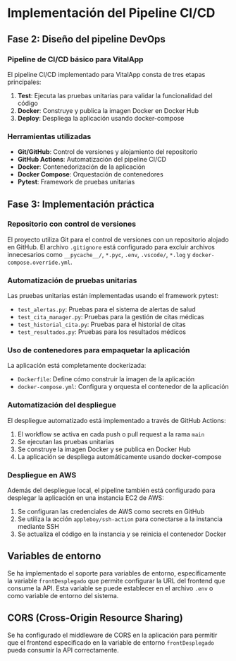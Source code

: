 # Implementación del Pipeline CI/CD

## Fase 2: Diseño del pipeline DevOps

### Pipeline de CI/CD básico para VitalApp

El pipeline CI/CD implementado para VitalApp consta de tres etapas principales:

1. **Test**: Ejecuta las pruebas unitarias para validar la funcionalidad del código
2. **Docker**: Construye y publica la imagen Docker en Docker Hub
3. **Deploy**: Despliega la aplicación usando docker-compose

### Herramientas utilizadas

- **Git/GitHub**: Control de versiones y alojamiento del repositorio
- **GitHub Actions**: Automatización del pipeline CI/CD
- **Docker**: Contenedorización de la aplicación
- **Docker Compose**: Orquestación de contenedores
- **Pytest**: Framework de pruebas unitarias

## Fase 3: Implementación práctica

### Repositorio con control de versiones

El proyecto utiliza Git para el control de versiones con un repositorio alojado en GitHub. El archivo `.gitignore` está configurado para excluir archivos innecesarios como `__pycache__/`, `*.pyc`, `.env`, `.vscode/`, `*.log` y `docker-compose.override.yml`.

### Automatización de pruebas unitarias

Las pruebas unitarias están implementadas usando el framework pytest:

- `test_alertas.py`: Pruebas para el sistema de alertas de salud
- `test_cita_manager.py`: Pruebas para la gestión de citas médicas
- `test_historial_cita.py`: Pruebas para el historial de citas
- `test_resultados.py`: Pruebas para los resultados médicos

### Uso de contenedores para empaquetar la aplicación

La aplicación está completamente dockerizada:

- `Dockerfile`: Define cómo construir la imagen de la aplicación
- `docker-compose.yml`: Configura y orquesta el contenedor de la aplicación

### Automatización del despliegue

El despliegue automatizado está implementado a través de GitHub Actions:

1. El workflow se activa en cada push o pull request a la rama `main`
2. Se ejecutan las pruebas unitarias
3. Se construye la imagen Docker y se publica en Docker Hub
4. La aplicación se despliega automáticamente usando docker-compose

### Despliegue en AWS

Además del despliegue local, el pipeline también está configurado para desplegar la aplicación en una instancia EC2 de AWS:

1. Se configuran las credenciales de AWS como secrets en GitHub
2. Se utiliza la acción `appleboy/ssh-action` para conectarse a la instancia mediante SSH
3. Se actualiza el código en la instancia y se reinicia el contenedor Docker

## Variables de entorno

Se ha implementado el soporte para variables de entorno, específicamente la variable `frontDesplegado` que permite configurar la URL del frontend que consume la API. Esta variable se puede establecer en el archivo `.env` o como variable de entorno del sistema.

## CORS (Cross-Origin Resource Sharing)

Se ha configurado el middleware de CORS en la aplicación para permitir que el frontend especificado en la variable de entorno `frontDesplegado` pueda consumir la API correctamente.